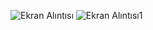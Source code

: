 ![Ekran Alıntısı](https://github.com/user-attachments/assets/7a8a2185-7ac4-4319-a176-bbb0b90cf670)
![Ekran Alıntısı1](https://github.com/user-attachments/assets/75f511c4-9d26-4749-b98e-c66ce7086269)
